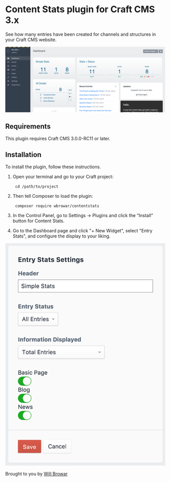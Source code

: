 # Content Stats plugin for Craft CMS 3.x

See how many entries have been created for channels and structures in your Craft CMS website.

![Screenshot](resources/img/contentstats-entry-count.png)

## Requirements

This plugin requires Craft CMS 3.0.0-RC11 or later.

## Installation

To install the plugin, follow these instructions.

1. Open your terminal and go to your Craft project:

        cd /path/to/project

2. Then tell Composer to load the plugin:

        composer require wbrowar/contentstats

3. In the Control Panel, go to Settings → Plugins and click the “Install” button for Content Stats.

4. Go to the Dashboard page and click "+ New Widget", select "Entry Stats", and configure the display to your liking.

![Screenshot](resources/img/contentstats-entry-count-settings.png)

Brought to you by [Will Browar](http://wbrowar.com)

